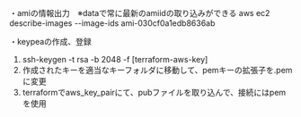 ・amiの情報出力　※dataで常に最新のamiidの取り込みができる
aws ec2 describe-images --image-ids ami-030cf0a1edb8636ab

・keypeaの作成、登録
1. ssh-keygen -t rsa -b 2048 -f [terraform-aws-key]
2. 作成されたキーを適当なキーフォルダに移動して、pemキーの拡張子を.pemに変更
3. terraformでaws_key_pairにて、pubファイルを取り込んで、接続にはpemを使用